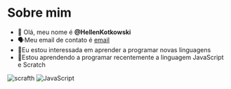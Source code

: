 # Sobre mim

- :hibiscus: Olá, meu nome é **@HellenKotkowski**
- :speaking_head:Meu email de contato é [email](hellen.dlugosz@escola.pr.gov.br)
- :space_invader:Eu estou interessada em aprender a programar novas linguagens
- :sunflower:Estou aprendendo a programar recentemente a linguagem JavaScript e Scratch



![scrafth](https://img.shields.io/badge/Scratch-4D97FF?style=for-the-badge&logo=Scratch&logoColor=white)
![JavaScript](https://img.shields.io/badge/JavaScript-323330?style=for-the-badge&logo=javascript&logoColor=F7DF1E)
